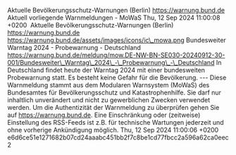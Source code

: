 Aktuelle Bevölkerungsschutz-Warnungen (Berlin) https://warnung.bund.de Aktuell vorliegende Warnmeldungen - MoWaS Thu, 12 Sep 2024 11:00:08 +0200 ![]() Aktuelle Bevölkerungsschutz-Warnungen (Berlin) https://warnung.bund.de https://warnung.bund.de/assets/images/icons/ic\_mowa.png Bundesweiter Warntag 2024 - Probewarnung - Deutschland https://warnung.bund.de/meldung/mow.DE-NW-BN-SE030-20240912-30-001/Bundesweiter\_Warntag\_2024\_-\_Probewarnung\_-\_Deutschland In Deutschland findet heute der Warntag 2024 mit einer bundesweiten Probewarnung statt. Es besteht keine Gefahr für die Bevölkerung. ---
Diese Warnmeldung stammt aus dem Modularen Warnsystem (MoWaS) des Bundesamtes für Bevölkerungsschutz und Katastrophenhilfe.
Sie darf nur inhaltlich unverändert und nicht zu gewerblichen Zwecken verwendet werden.
Um die Authentizität der Warnmeldung zu überprüfen gehen Sie auf https://warnung.bund.de.
Eine Einschränkung oder (zeitweise) Einstellung des RSS-Feeds ist z.B. für technische Wartungen jederzeit und ohne vorherige Ankündigung möglich. Thu, 12 Sep 2024 11:00:06 +0200 e6d6ce51e1271682b07cd24aaabc451bb2f7c8be1cd77fbcc2a596a62ca0eec2
